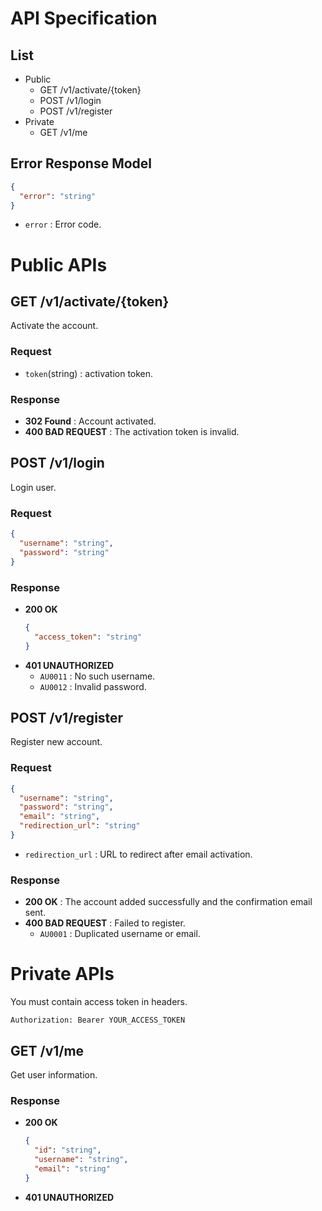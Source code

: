 # API Specification
## List

  - Public
    - GET /v1/activate/{token}
    - POST /v1/login
    - POST /v1/register
  - Private
    - GET /v1/me


## Error Response Model

```json
{
  "error": "string"
}
```

  - `error` : Error code.


# Public APIs

## GET /v1/activate/{token}

Activate the account.

### Request

  - `token`(string) : activation token.

### Response

  - **302 Found** : Account activated.
  - **400 BAD REQUEST** : The activation token is invalid.


## POST /v1/login

Login user.

### Request

```json
{
  "username": "string",
  "password": "string"
}
```

### Response

  - **200 OK**
    ```json
    {
      "access_token": "string"
    }
    ```
  - **401 UNAUTHORIZED**
    - `AU0011` : No such username.
    - `AU0012` : Invalid password.



## POST /v1/register

Register new account.

### Request

```json
{
  "username": "string",
  "password": "string",
  "email": "string",
  "redirection_url": "string"
}
```

  - `redirection_url` : URL to redirect after email activation.

### Response
  - **200 OK** : The account added successfully and the confirmation email sent.
  - **400 BAD REQUEST** : Failed to register.
    - `AU0001` : Duplicated username or email.


# Private APIs

You must contain access token in headers.

```
Authorization: Bearer YOUR_ACCESS_TOKEN
```


## GET /v1/me

Get user information.

### Response

  - **200 OK**
    ```json
    {
      "id": "string",
      "username": "string",
      "email": "string"
    }
    ```
  - **401 UNAUTHORIZED**
